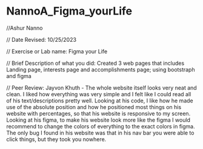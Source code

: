 # NannoA_Figma_yourLife
 //Ashur Nanno 

 // Date Revised: 10/25/2023 

 // Exercise or Lab name: Figma your Life

 // Brief Description of what you did: Created 3 web pages that includes Landing page, interests page and accomplishments page; using bootstraph and figma

// Peer Review: Jayvon Khuth - The whole website itself looks very neat and clean. I liked how everything was very simple and I felt like I could read all of his text/descriptions pretty well. Looking at his code, I like how he made use of the absolute position and how he positioned most things on his website with percentages, so that his website is responsive to my screen. Looking at his figma, to make his website look more like the figma I would recommend to change the colors of everything to the exact colors in figma. The only bug I found in his website was that in his nav bar you were able to click things, but they took you nowhere.
